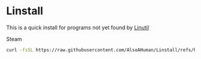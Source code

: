 # Linstall
This is a quick install for programs not yet found by [Linutil](https://github.com/ChrisTitusTech/linutil)

Steam
```bash
curl -fsSL https://raw.githubusercontent.com/AlsoAHuman/Linstall/refs/heads/main/Installs/Steam.sh | sh
```
